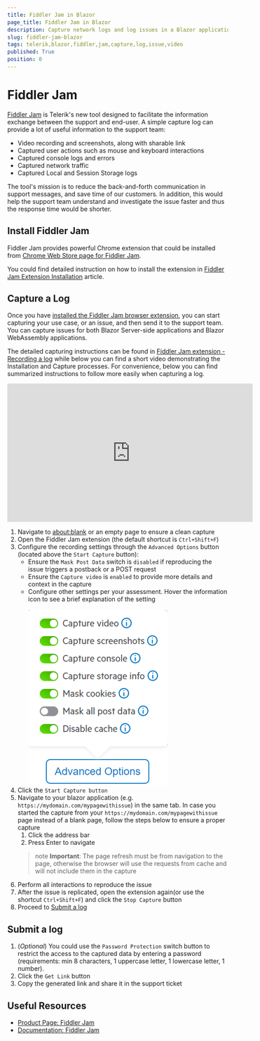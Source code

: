 ```yaml
---
title: Fiddler Jam in Blazor
page_title: Fiddler Jam in Blazor
description: Capture network logs and log issues in a Blazor application
slug: fiddler-jam-blazor
tags: telerik,blazor,fiddler,jam,capture,log,issue,video
published: True
position: 0
---
```


# Fiddler Jam

[Fiddler Jam](https://www.telerik.com/fiddler-jam) is Telerik's new tool designed to facilitate the information exchange between the support and end-user. A simple capture log can provide a lot of useful information to the support team:

* Video recording and screenshots, along with sharable link
* Captured user actions such as mouse and keyboard interactions
* Captured console logs and errors
* Captured network traffic
* Captured Local and Session Storage logs

The tool's mission is to reduce the back-and-forth communication in support messages, and save time of our customers. In addition, this would help the support team understand and investigate the issue faster and thus the response time would be shorter.

## Install Fiddler Jam

Fiddler Jam provides powerful Chrome extension that could be installed from [Chrome Web Store page for Fiddler Jam](https://chrome.google.com/webstore/detail/fiddler-jam/fnkjlegmkbicdodlheligomlfbdblpfj). 

You could find detailed instruction on how to install the extension in [Fiddler Jam Extension Installation](https://docs.telerik.com/fiddler-jam/extension/installation) article.

## Capture a Log

Once you have [installed the Fiddler Jam browser extension](#installing-fiddler-jam), you can start capturing your use case, or an issue, and then send it to the support team. You can capture issues for both Blazor Server-side applications and Blazor WebAssembly applications.

The detailed capturing instructions can be found in [Fiddler Jam extension - Recording a log](https://docs.telerik.com/fiddler-jam/extension/recording-a-log) while below you can find a short video demonstrating the Installation and Capture processes. For convenience, below you can find summarized instructions to follow more easily when capturing a log.

<iframe style="width:560px; height:315px; display: block; margin-left: auto; margin-right: auto;" src="https://www.youtube.com/embed/AegKWavRSv0" title="YouTube Video Player - Blazor, FiddlerJam" frameborder="0" allow="accelerometer; autoplay; clipboard-write; encrypted-media; gyroscope; picture-in-picture" allowfullscreen></iframe>

1. Navigate to <a href="about:blank" target="_blank">about:blank</a> or an empty page to ensure a clean capture
2. Open the Fiddler Jam extension (the default shortcut is `Ctrl+Shift+F`)
3. Configure the recording settings through the `Advanced Options` button (located above the `Start Capture` button):
   - Ensure the `Mask Post Data` switch is `disabled` if reproducing the issue triggers a postback or a POST request
   - Ensure the `Capture video` is `enabled` to provide more details and context in the capture
   - Configure other settings per your assessment. Hover the information icon to see a brief explanation of the setting
        <br /> <br />![Fiddler Jam Settings](images/fiddler-jam-capture-settings.png)
4. Click the `Start Capture button`
5. Navigate to your blazor application (e.g. `https://mydomain.com/mypagewithissue`) in the same tab. In case you started the capture from your `https://mydomain.com/mypagewithissue` page instead of a blank page, follow the steps below to ensure a proper capture
   1. Click the address bar
   2. Press Enter to navigate
    >note **Important**: The page refresh must be from navigation to the page, otherwise the browser will use the requests from cache and will not include them in the capture
6. Perform all interactions to reproduce the issue
7. After the issue is replicated, open the extension again(or use the shortcut `Ctrl+Shift+F`) and click the `Stop Capture` button
8. Proceed to [Submit a log](#submit-a-log)

## Submit a log
1. (*Optional*) You could use the `Password Protection` switch button to restrict the access to the captured data by entering a password (requirements: min 8 characters, 1 uppercase letter, 1 lowercase letter, 1 number).
1. Click the `Get Link` button
1. Copy the generated link and share it in the support ticket

## Useful Resources

* [Product Page: Fiddler Jam](https://www.telerik.com/fiddler-jam)
* [Documentation: Fiddler Jam](https://docs.telerik.com/fiddler-jam/introduction)